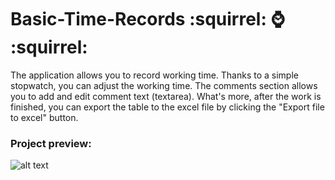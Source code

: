 # Basic-Time-Records :squirrel: :watch: :squirrel:

The application allows you to record working time. Thanks to a simple stopwatch, you can adjust the working time. The comments section allows you to add and edit comment text (textarea). What's more, after the work is finished, you can export the table to the excel file by clicking the "Export file to excel" button.


### Project preview:
![alt text](.png)

